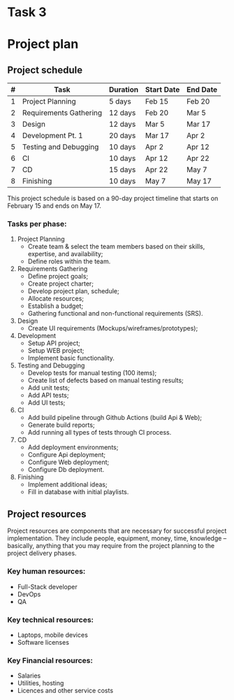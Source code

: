 # Task 3
# Project plan

## Project schedule

| # | Task | Duration |	Start Date	| End Date |
| ---- | -----| -------- | ----- | -------- |
| 1 | Project Planning |	5 days |	Feb 15 | Feb 20 |
| 2 | Requirements Gathering |	12 days	| Feb 20 |	Mar 5 |
| 3 | Design |	12 days |	Mar 5 |	Mar 17 |
| 4 | Development Pt. 1 |	20 days |	Mar 17 |	Apr 2 |
| 5 | Testing and Debugging |	10 days |	Apr 2 | Apr 12 |
| 6 | CI |	10 days |	Apr 12 |	Apr 22 |
| 7 | CD |	15 days	| Apr 22 |	May 7 |
| 8 | Finishing | 10 days | May 7 | May 17 | 


This project schedule is based on a 90-day project timeline that starts on February 15 and ends on May 17.

### Tasks per phase: 
1. Project Planning
   * Create team & select the team members based on their skills, expertise, and availability;
   * Define roles within the team.
2. Requirements Gathering
   * Define project goals;
   * Create project charter;
   * Develop project plan, schedule;
   * Allocate resources;
   * Establish a budget;
   * Gathering functional and non-functional requirements (SRS).
3. Design
   * Create UI requirements (Mockups/wireframes/prototypes);
4. Development
   * Setup API project;
   * Setup WEB project;
   * Implement basic functionality.
5. Testing and Debugging
   * Develop tests for manual testing (100 items);
   * Create list of defects based on manual testing results;
   * Add unit tests;
   * Add API tests;
   * Add UI tests;
6. CI
   * Add build pipeline through Github Actions (build Api & Web);
   * Generate build reports;
   * Add running all types of tests through CI process.
7. CD
   * Add deployment environments;
   * Configure Api deployment;
   * Configure Web deployment;
   * Configure Db deployment.
8. Finishing
   * Implement additional ideas;
   * Fill in database with initial playlists. 

## Project resources

Project resources are components that are necessary for successful project implementation.
They include people, equipment, money, time, knowledge – basically, anything that you may require from the project planning to the project delivery phases.

### Key human resources:
* Full-Stack developer
* DevOps
* QA

### Key technical resources:
* Laptops, mobile devices
* Software licenses

### Key Financial resources:
* Salaries
* Utilities, hosting
* Licences and other service costs



